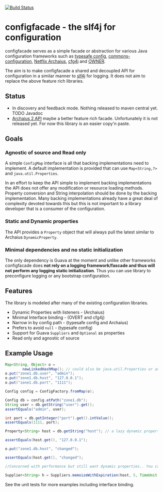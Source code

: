 [![Build Status](https://travis-ci.org/agentgt/configfacade.png)](https://travis-ci.org/agentgt/configfacade)

# configfacade - the slf4j for configuration
 configfacade serves as a simple facade or abstraction for various Java configuration frameworks such as
 [typesafe config](https://github.com/typesafehub/config),
 [commons-configuration](https://commons.apache.org/proper/commons-configuration/),
 [Netflix Archaius](https://github.com/Netflix/archaius),
 [cfg4j](https://github.com/cfg4j/cfg4j) and
 [OWNER](https://github.com/lviggiano/owner).

The aim is to make configfacade a shared and decoupled API for configuration
in a similar manner to [slf4j](http://www.slf4j.org/) for logging. It does not aim to replace
the above feature rich libraries.

## Status

 * In discovery and feedback mode. Nothing released to maven central yet. TODO Javadoc
 * [Archaius 2 API](https://github.com/Netflix/archaius/tree/2.x) maybe a better feature rich facade. Unfortunately it is not
   released yet. For now this library is an easier copy'n paste.

## Goals

### Agnostic of source and Read only

A simple `ConfigMap` interface is all that backing implementations need to implement.
A default implementation is provided that can use `Map<String,?>` and `java.util.Properties`.

In an effort to keep the API simple to implement backing implementations the API does not offer any modification or
resource loading methods. Property conversion and String interpolation should be done by the backing implementation.
Many backing implementations already have a great deal of complexity devoted towards this but this is not important to a
library developer that is a consumer of the configuration.

### Static and Dynamic properties

The API provides a `Property` object that will always pull the latest similar to Archaius `DynamicProperty`.

### Minimal dependencies and no static initialization

The only dependency is Guava at the moment and unlike other frameworks configfacade
does **not rely on a logging framework/fascade and thus will not perform any logging static initialization**.
Thus you can use library to preconfigure logging or any bootstrap configuration.

## Features

The library is modeled after many of the existing configuration libraries.

 * Dynamic Properties with listeners - (Archaius)
 * Minimal Interface binding - (OVERT and cfg4j)
 * Narrow in by config path - (typesafe config and Archaius)
 * Prefers to avoid `null` - (typesafe config)
 * Support for Guava `Suppliers` and `Optional` as properties
 * Read only and agnostic of source

## Example Usage

```java
Map<String, Object> o =
        newLinkedHashMap(); // could also be java.util.Properties or an immutablemap
o.put("zone1.db.user", "admin");
o.put("zone1.db.host", "127.0.0.1");
o.put("zone1.db.port", "1111");

Config config = ConfigFactory.fromMap(o);

Config db = config.atPath("zone1.db");
String user = db.getString("user").get();
assertEquals("admin", user);

int port = db.getInteger("port").get().intValue();
assertEquals(1111, port);

Property<String> host = db.getString("host"); // a lazy dynamic property

assertEquals(host.get(), "127.0.0.1");

o.put("zone1.db.host", "changed");

assertEquals(host.get(), "changed");

//Concerned with performance but still want dynamic properties.. You can cache the Property using Guava

Supplier<String> h = Suppliers.memoizeWithExpiration(host, 5, TimeUnit.SECONDS);
```

See the unit tests for more examples including interface binding.

